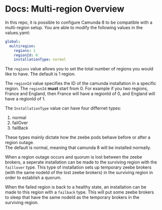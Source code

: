 # Docs: Multi-region Overview
[comment]: # (TODO: add link to the multi-region official documentation when 8.5 docs are released.)
In this repo, it is possible to configure Camunda 8 to be compatible with a multi-region setup. You are able to modify the following values in the values.yaml:

```yaml
global:
  multiregion:
    regions: 1
    regionId: 0
    installationType: normal
```

The `regions` value allows you to set the total number of regions you would like to have. The default is 1 region.

The `regionId` value specifies the ID of the camunda installation in a specific region. The `regionId` **must** start from 0. For example if you two regions, France and England, then France will have a regionId of 0, and England will have a regionId of 1.

The `InstallationType` value can have four differnet types:
1. normal
2. failOver
3. failBack

These types mainly dictate how the zeebe pods behave before or after a region outage.</br>
The default is normal, meaning that camunda 8 will be installed normally.

When a region outage occurs and quorum is lost between the zeebe brokers, a seperate installation can be made to the surviving region with the `faillover` type. This type of installation sets up temporary zeebe brokers (with the same nodeId of the lost zeebe brokers) in the surviving region in order to establish a quorum. 

When the failed region is back to a healthy state, an installation can be made to this region with a `failback` type. This will put some zeebe brokers to sleep that have the same nodeId as the temporary brokers in the surviving region.
